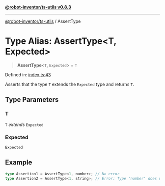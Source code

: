 [**@robot-inventor/ts-utils v0.8.3**](../README.md)

***

[@robot-inventor/ts-utils](../README.md) / AssertType

# Type Alias: AssertType\<T, Expected\>

> **AssertType**\<`T`, `Expected`\> = `T`

Defined in: [index.ts:43](https://github.com/Robot-Inventor/ts-utils/blob/5749d247fe4df7657c1d2da17998b23c6fbbecdc/src/index.ts#L43)

Asserts that the type `T` extends the `Expected` type and returns `T`.

## Type Parameters

### T

`T` *extends* `Expected`

### Expected

`Expected`

## Example

```ts
type Assertion1 = AssertType<1, number>; // No error
type Assertion2 = AssertType<1, string>; // Error: Type 'number' does not satisfy the constraint 'string'.
```
